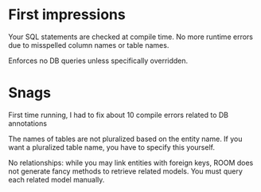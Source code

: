 # First impressions

Your SQL statements are checked at compile time. No more runtime errors due to misspelled column
names or table names. 

Enforces no DB queries unless specifically overridden. 



# Snags

First time running, I had to fix about 10 compile errors related to DB annotations

The names of tables are not pluralized based on the entity name.  If you want a pluralized table 
name, you have to specify this yourself.

No relationships: while you may link entities with foreign keys, ROOM does not generate fancy 
methods to retrieve related models. You must query each related model manually.  

